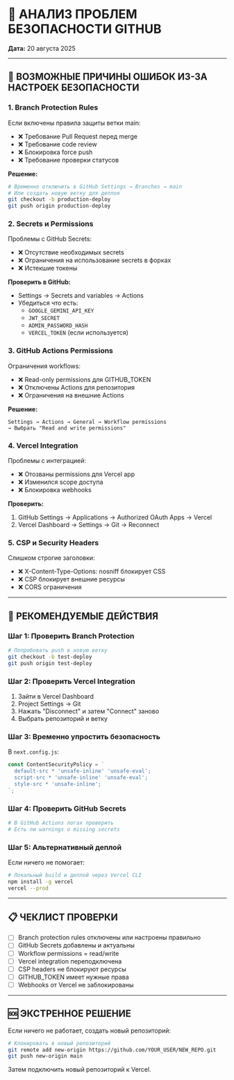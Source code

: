 # 🔐 АНАЛИЗ ПРОБЛЕМ БЕЗОПАСНОСТИ GITHUB

**Дата:** 20 августа 2025

---

## 🚨 ВОЗМОЖНЫЕ ПРИЧИНЫ ОШИБОК ИЗ-ЗА НАСТРОЕК БЕЗОПАСНОСТИ

### 1. **Branch Protection Rules**
Если включены правила защиты ветки main:
- ❌ Требование Pull Request перед merge
- ❌ Требование code review
- ❌ Блокировка force push
- ❌ Требование проверки статусов

**Решение:**
```bash
# Временно отключить в GitHub Settings → Branches → main
# Или создать новую ветку для деплоя
git checkout -b production-deploy
git push origin production-deploy
```

### 2. **Secrets и Permissions**
Проблемы с GitHub Secrets:
- ❌ Отсутствие необходимых secrets
- ❌ Ограничения на использование secrets в форках
- ❌ Истекшие токены

**Проверить в GitHub:**
- Settings → Secrets and variables → Actions
- Убедиться что есть:
  - `GOOGLE_GEMINI_API_KEY`
  - `JWT_SECRET`
  - `ADMIN_PASSWORD_HASH`
  - `VERCEL_TOKEN` (если используется)

### 3. **GitHub Actions Permissions**
Ограничения workflows:
- ❌ Read-only permissions для GITHUB_TOKEN
- ❌ Отключены Actions для репозитория
- ❌ Ограничения на внешние Actions

**Решение:**
```
Settings → Actions → General → Workflow permissions
→ Выбрать "Read and write permissions"
```

### 4. **Vercel Integration**
Проблемы с интеграцией:
- ❌ Отозваны permissions для Vercel app
- ❌ Изменился scope доступа
- ❌ Блокировка webhooks

**Проверить:**
1. GitHub Settings → Applications → Authorized OAuth Apps → Vercel
2. Vercel Dashboard → Settings → Git → Reconnect

### 5. **CSP и Security Headers**
Слишком строгие заголовки:
- ❌ X-Content-Type-Options: nosniff блокирует CSS
- ❌ CSP блокирует внешние ресурсы
- ❌ CORS ограничения

---

## 🔧 РЕКОМЕНДУЕМЫЕ ДЕЙСТВИЯ

### Шаг 1: Проверить Branch Protection
```bash
# Попробовать push в новую ветку
git checkout -b test-deploy
git push origin test-deploy
```

### Шаг 2: Проверить Vercel Integration
1. Зайти в Vercel Dashboard
2. Project Settings → Git
3. Нажать "Disconnect" и затем "Connect" заново
4. Выбрать репозиторий и ветку

### Шаг 3: Временно упростить безопасность
В `next.config.js`:
```javascript
const ContentSecurityPolicy = `
  default-src * 'unsafe-inline' 'unsafe-eval';
  script-src * 'unsafe-inline' 'unsafe-eval';
  style-src * 'unsafe-inline';
`;
```

### Шаг 4: Проверить GitHub Secrets
```bash
# В GitHub Actions логах проверить
# Есть ли warnings о missing secrets
```

### Шаг 5: Альтернативный деплой
Если ничего не помогает:
```bash
# Локальный build и деплой через Vercel CLI
npm install -g vercel
vercel --prod
```

---

## 📋 ЧЕКЛИСТ ПРОВЕРКИ

- [ ] Branch protection rules отключены или настроены правильно
- [ ] GitHub Secrets добавлены и актуальны  
- [ ] Workflow permissions = read/write
- [ ] Vercel integration переподключена
- [ ] CSP headers не блокируют ресурсы
- [ ] GITHUB_TOKEN имеет нужные права
- [ ] Webhooks от Vercel не заблокированы

---

## 🆘 ЭКСТРЕННОЕ РЕШЕНИЕ

Если ничего не работает, создать новый репозиторий:
```bash
# Клонировать в новый репозиторий
git remote add new-origin https://github.com/YOUR_USER/NEW_REPO.git
git push new-origin main
```

Затем подключить новый репозиторий к Vercel.